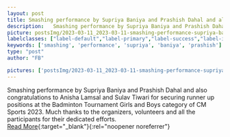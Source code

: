 ```yaml
---
layout: post
title: Smashing performance by Supriya Baniya and Prashish Dahal and also congratulations to Anisha Lamsal and Sulav Tiwari for securing runner up positions at the Badminton Tournament Girls and Boys category of CM Sports 2023.
description:   Smashing performance by Supriya Baniya and Prashish Dahal and also congratulations to Anisha Lamsal and Sulav Tiwari for securing runner up positions at the Badminton Tournament Girls and Boys category of CM Sports 2023.   Much thanks to the organizers, volunteers and all the participants for their dedicated efforts.  
picture: postsImg/2023-03-11_2023-03-11-smashing-performance-supriya-baniya-prashis_0.png
labelclasses: ["label-default","label-primary","label-success","label-info","label-warning","label-danger"]
keywords: ['smashing', 'performance', 'supriya', 'baniya', 'prashish']
type: "post"
author: "FB"

pictures: ['postsImg/2023-03-11_2023-03-11-smashing-performance-supriya-baniya-prashis_0.png', 'postsImg/2023-03-11_2023-03-11-smashing-performance-supriya-baniya-prashis_1.png', 'postsImg/2023-03-11_2023-03-11-smashing-performance-supriya-baniya-prashis_2.png', 'postsImg/2023-03-11_2023-03-11-smashing-performance-supriya-baniya-prashis_3.png', 'postsImg/2023-03-11_2023-03-11-smashing-performance-supriya-baniya-prashis_4.png']
---
```

  Smashing performance by Supriya Baniya and Prashish Dahal and also congratulations to Anisha Lamsal and Sulav Tiwari for securing runner up positions at the Badminton Tournament Girls and Boys category of CM Sports 2023.   Much thanks to the organizers, volunteers and all the participants for their dedicated efforts.  <br>[Read More](#){:target="_blank"}{:rel="noopener noreferrer"}